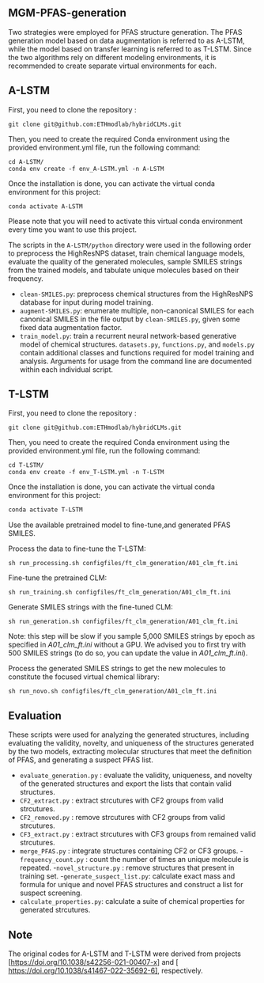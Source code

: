 MGM-PFAS-generation
---

Two strategies were employed for PFAS structure generation. The PFAS generation model based on data augmentation is referred to as A-LSTM, while the model based on transfer learning is referred to as T-LSTM. Since the two algorithms rely on different modeling environments, it is recommended to create separate virtual environments for each.


A-LSTM
---

First, you need to clone the repository :
```
git clone git@github.com:ETHmodlab/hybridCLMs.git
```
Then, you need to create the required Conda environment using the provided environment.yml file, run the following command:
```
cd A-LSTM/
conda env create -f env_A-LSTM.yml -n A-LSTM
```
Once the installation is done, you can activate the virtual conda environment for this project:
```
conda activate A-LSTM
```
Please note that you will need to activate this virtual conda environment every time you want to use this project. 

The scripts in the `A-LSTM/python` directory were used in the following order to preprocess the HighResNPS dataset, train chemical language models, evaluate the quality of the generated molecules, sample SMILES strings from the trained models, and tabulate unique molecules based on their frequency.

- `clean-SMILES.py`: preprocess chemical structures from the HighResNPS database for input during model training. 
- `augment-SMILES.py`: enumerate multiple, non-canonical SMILES for each canonical SMILES in the file output by `clean-SMILES.py`, given some fixed data augmentation factor.
- `train_model.py`: train a recurrent neural network-based generative model of chemical structures. 
`datasets.py`, `functions.py`, and `models.py` contain additional classes and functions required for model training and analysis. Arguments for usage from the command line are documented within each individual script.

T-LSTM
---

First, you need to clone the repository :
```
git clone git@github.com:ETHmodlab/hybridCLMs.git
```
Then, you need to create the required Conda environment using the provided environment.yml file, run the following command:
```
cd T-LSTM/
conda env create -f env_T-LSTM.yml -n T-LSTM
```
Once the installation is done, you can activate the virtual conda environment for this project:
```bash
conda activate T-LSTM
```
Use the available pretrained model to fine-tune,and generated PFAS SMILES.

Process the data to fine-tune the T-LSTM:
```
sh run_processing.sh configfiles/ft_clm_generation/A01_clm_ft.ini
```

Fine-tune the pretrained CLM:
```
sh run_training.sh configfiles/ft_clm_generation/A01_clm_ft.ini
```

Generate SMILES strings with the fine-tuned CLM:
```
sh run_generation.sh configfiles/ft_clm_generation/A01_clm_ft.ini
```
Note: this step will be slow if you sample 5,000 SMILES strings by epoch as specified in *A01_clm_ft.ini* without a GPU. We advised you to first try with 500 SMILES strings (to do so, you can update the value in *A01_clm_ft.ini*).

Process the generated SMILES strings to get the new molecules to constitute the focused virtual chemical library:
```
sh run_novo.sh configfiles/ft_clm_generation/A01_clm_ft.ini
```
Evaluation
---
These scripts were used for analyzing the generated structures, including evaluating the validity, novelty, and uniqueness of the structures generated by the two models, extracting molecular structures that meet the definition of PFAS, and generating a suspect PFAS list.
- `evaluate_generation.py` : evaluate the validity, uniqueness, and novelty of the generated structures and export the lists that contain valid structures.
- `CF2_extract.py` : extract strcutures with CF2 groups from valid strcutures.
- `CF2_removed.py` :  remove strcutures with CF2 groups from valid strcutures.
- `CF3_extract.py` :  extract strcutures with CF3 groups from remained valid strcutures.
- `merge_PFAS.py` : integrate structures containing CF2 or CF3 groups.
-`frequency_count.py` : count the number of times an unique molecule is repeated.
-`novel_structure.py` : remove structures that present in training set.
-`generate_suspect_list.py`:  calculate exact mass and formula for unique and novel PFAS structures and construct a list for suspect screening.
- `calculate_properties.py`: calculate a suite of chemical properties for generated strcutures.

Note
---
The original codes for A-LSTM and T-LSTM were derived from projects [https://doi.org/10.1038/s42256-021-00407-x] and [
https://doi.org/10.1038/s41467-022-35692-6], respectively.



